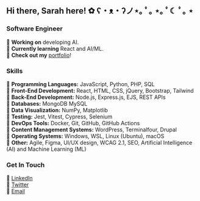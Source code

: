 ## Hi there, Sarah here! ✿ ʕ・ᴥ・ʔノ⋆｡ ﾟ｡ ⋆｡ ﾟ☾ ﾟ｡ ⋆

### Software Engineer
🌷 **Working on** developing AI.
<br> 🌷 **Currently learning** React and AI/ML.
<br> 🌷 **Check out my** <a href="https://xsarahyu.github.io/portfolio" target="_blank">portfolio</a>!

### Skills
🌼 **Programming Languages:** JavaScript, Python, PHP, SQL
<br> 🌼 **Front-End Development:** React, HTML, CSS, jQuery, Bootstrap, Tailwind
<br> 🌼 **Back-End Development:** Node.js, Express.js, EJS, REST APIs
<br> 🌼 **Databases:** MongoDB MySQL
<br> 🌼 **Data Visualization:** NumPy, Matplotlib
<br> 🌼 **Testing:** Jest, Vitest, Cypress, Selenium
<br> 🌼 **DevOps Tools:** Docker, Git, GitHub, GitHub Actions
<br> 🌼 **Content Management Systems:** WordPress, Terminalfour, Drupal
<br> 🌼 **Operating Systems:** Windows, WSL, Linux (Ubuntu), macOS
<br> 🌼 **Other:** Agile, Figma, UI/UX design, WCAG 2.1, SEO, Artificial Intelligence (AI) and Machine Learning (ML)

### Get In Touch
🌸 <a href="https://linkedin.com/in/xsarahyu" target="_blank">LinkedIn</a>
<br> 🌸 <a href="https://twitter.com/xsarahyu" target="_blank">Twitter</a>
<br> 🌸 <a href="mailto:xsarahyu@gmail.com" target="_blank">Email</a>
